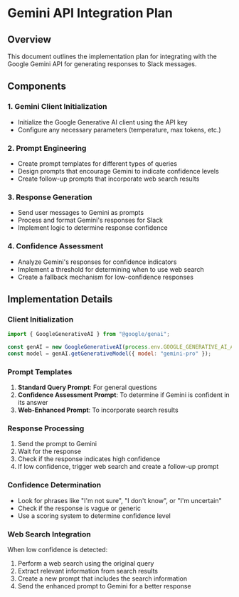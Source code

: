 # Gemini API Integration Plan

## Overview
This document outlines the implementation plan for integrating with the Google Gemini API for generating responses to Slack messages.

## Components

### 1. Gemini Client Initialization
- Initialize the Google Generative AI client using the API key
- Configure any necessary parameters (temperature, max tokens, etc.)

### 2. Prompt Engineering
- Create prompt templates for different types of queries
- Design prompts that encourage Gemini to indicate confidence levels
- Create follow-up prompts that incorporate web search results

### 3. Response Generation
- Send user messages to Gemini as prompts
- Process and format Gemini's responses for Slack
- Implement logic to determine response confidence

### 4. Confidence Assessment
- Analyze Gemini's responses for confidence indicators
- Implement a threshold for determining when to use web search
- Create a fallback mechanism for low-confidence responses

## Implementation Details

### Client Initialization
```javascript
import { GoogleGenerativeAI } from "@google/genai";

const genAI = new GoogleGenerativeAI(process.env.GOOGLE_GENERATIVE_AI_API_KEY);
const model = genAI.getGenerativeModel({ model: "gemini-pro" });
```

### Prompt Templates
1. **Standard Query Prompt**: For general questions
2. **Confidence Assessment Prompt**: To determine if Gemini is confident in its answer
3. **Web-Enhanced Prompt**: To incorporate search results

### Response Processing
1. Send the prompt to Gemini
2. Wait for the response
3. Check if the response indicates high confidence
4. If low confidence, trigger web search and create a follow-up prompt

### Confidence Determination
- Look for phrases like "I'm not sure", "I don't know", or "I'm uncertain"
- Check if the response is vague or generic
- Use a scoring system to determine confidence level

### Web Search Integration
When low confidence is detected:
1. Perform a web search using the original query
2. Extract relevant information from search results
3. Create a new prompt that includes the search information
4. Send the enhanced prompt to Gemini for a better response
